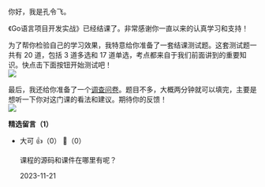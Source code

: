你好，我是孔令飞。

《Go语言项目开发实战》已经结课了。非常感谢你一直以来的认真学习和支持！

为了帮你检验自己的学习效果，我特意给你准备了一套结课测试题。这套测试题一共有 20 道，包括 3 道多选和 17 道单选，考点都来自于我们前面讲到的重要知识。快点击下面按钮开始测试吧！  
[![](https://static001.geekbang.org/resource/image/28/a4/28d1be62669b4f3cc01c36466bf811a4.png?wh=1142%2A201)](http://time.geekbang.org/quiz/intro?act_id=972&exam_id=2794)

最后，我还给你准备了一个[调查问卷](https://jinshuju.net/f/o1nVPp)。题目不多，大概两分钟就可以填完，主要是想听一下你对这门课的看法和建议。期待你的反馈！  
[![](https://static001.geekbang.org/resource/image/fc/e1/fc9610a599691da13d617a4a2c61b5e1.jpg?wh=1142x801)](https://jinshuju.net/f/o1nVPp)
<div><strong>精选留言（1）</strong></div><ul>
<li><span>大可</span> 👍（0） 💬（0）<p>课程的源码和课件在哪里有呢？</p>2023-11-21</li><br/>
</ul>